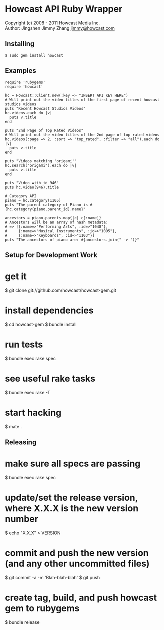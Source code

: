 # Howcast API Ruby Wrapper

Copyright (c) 2008 - 2011 Howcast Media Inc.  
Author: Jingshen Jimmy Zhang <jimmy@howcast.com>

## Installing
	
    $ sudo gem install howcast
  
## Examples

    require 'rubygems'
    require 'howcast'

    hc = Howcast::Client.new(:key => "INSERT API KEY HERE")
    # Will print out the video titles of the first page of recent howcast studios videos
    puts "Recent Howcast Studios Videos"
    hc.videos.each do |v|
      puts v.title
    end

    puts "2nd Page of Top Rated Videos"
    # Will print out the video titles of the 2nd page of top rated videos
    hc.videos(:page => 2, :sort => "top_rated", :filter => "all").each do |v|
      puts v.title
    end

    puts "Videos matching 'origami'"
    hc.search("origami").each do |v|
      puts v.title
    end

    puts "Video with id 946"
    puts hc.video(946).title
  
    # Category API
    piano = hc.category(1105)
    puts "The parent category of Piano is #{hc.category(piano.parent_id).name}"
  
    ancestors = piano.parents.map{|c| c[:name]}
    # Ancestors will be an array of hash metadata: 
    # => [{:name=>"Performing Arts", :id=>"1048"}, 
    #     {:name=>"Musical Instruments", :id=>"1095"}, 
    #     {:name=>"Keyboards", :id=>"1103"}]
    puts "The ancestors of piano are: #{ancestors.join(" -> ")}"

## Setup for Development Work

  # get it
  $ git clone git://github.com/howcast/howcast-gem.git
  
  # install dependencies
  $ cd howcast-gem 
  $ bundle install
  
  # run tests
  $ bundle exec rake spec
  
  # see useful rake tasks
  $ bundle exec rake -T
  
  # start hacking
  $ mate .

## Releasing

  # make sure all specs are passing
  $ bundle exec rake spec

  # update/set the release version, where X.X.X is the new version number
  $ echo "X.X.X" > VERSION
  
  # commit and push the new version (and any other uncommitted files)
  $ git commit -a -m 'Blah-blah-blah'
  $ git push
  
  # create tag, build, and push howcast gem to rubygems
  $ bundle release
